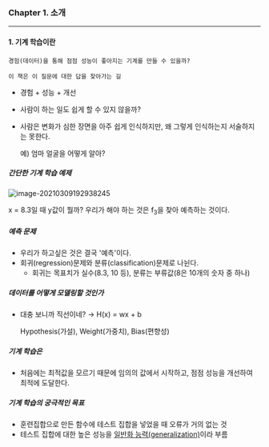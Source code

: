 ### Chapter 1. 소개

---

#### 1. 기계 학습이란

```
경험(데이터)을 통해 점점 성능이 좋아지는 기계를 만들 수 있을까?

이 책은 이 질문에 대한 답을 찾아가는 길
```

- 경험 + 성능 + 개선

- 사람이 하는 일도 쉽게 할 수 있지 않을까?

- 사람은 변화가 심한 장면을 아주 쉽게 인식하지만, 왜 그렇게 인식하는지 서술하지는 못한다.

  예) 엄마 얼굴을 어떻게 알아?



##### 간단한 기계 학습 예제

![image-20210309192938245](C:\Users\sh410\Desktop\image-20210309192938245.png)

x = 8.3일 때 y값이 뭘까? 우리가 해야 하는 것은 f<sub>3</sub>을 찾아 예측하는 것이다.



##### 예측 문제

- 우리가 하고싶은 것은 결국 '예측'이다.
- 회귀(regression)문제와 분류(classification)문제로 나뉜다.
  - 회귀는 목표치가 실수(8.3, 10 등), 분류는 부류값(8은 10개의 숫자 중 하나)



##### 데이터를 어떻게 모델링할 것인가

- 대충 보니까 직선이네? → H(x) = wx + b

  Hypothesis(가설), Weight(가중치), Bias(편향성)



##### 기계 학습은

- 처음에는 최적값을 모르기 때문에 임의의 값에서 시작하고, 점점 성능을 개선하여 최적에 도달한다.



##### 기계 학습의 궁극적인 목표

- 훈련집합으로 만든 함수에 테스트 집합을 넣었을 때 오류가 거의 없는 것
- 테스트 집합에 대한 높은 성능을 <u>일반화 능력(generalization)</u>이라 부름